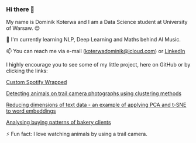 ### Hi there 👋

<!--
**dkoterwa/dkoterwa** is a ✨ _special_ ✨ repository because its `README.md` (this file) appears on your GitHub profile.

Here are some ideas to get you started:

- 🔭 I’m currently working on ...
- 🌱 I’m currently learning ...
- 👯 I’m looking to collaborate on ...
- 🤔 I’m looking for help with ...
- 💬 Ask me about ...
- 📫 How to reach me: ...
- 😄 Pronouns: ...
- ⚡ Fun fact: ...
-->

My name is Dominik Koterwa and I am a Data Science student at University of Warsaw. :blush:

:seedling: I'm currently learning NLP, Deep Learning and Maths behind AI Music.

:mailbox: You can reach me via e-mail (koterwadominik@icloud.com) or [LinkedIn](https://www.linkedin.com/in/dominikkoterwa/)

I highly encourage you to see some of my little project, here on GitHub or by clicking the links:

[Custom Spotify Wrapped](https://github.com/dkoterwa/spotify_app)

[Detecting animals on trail camera photographs using clustering methods](https://rpubs.com/dkoterwa/animals-detection-clustering)

[Reducing dimensions of text data - an example of applying PCA and t-SNE to word embeddings](https://github.com/dkoterwa/masters/blob/main/first%20semester/Unsupervised%20Learning/article_2/article.ipynb)

[Analysing buying patterns of bakery clients](https://rpubs.com/dkoterwa/association_rules_bakery)

:zap: Fun fact: I love watching animals by using a trail camera.

